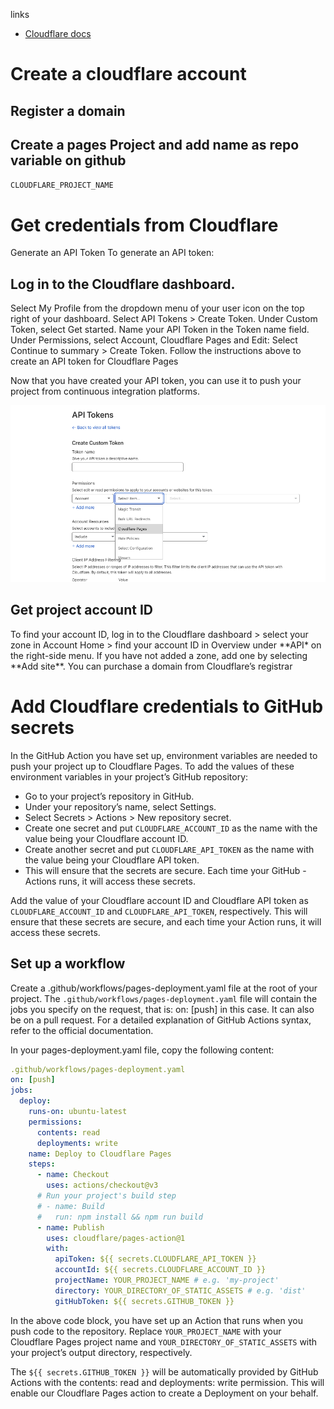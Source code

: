 links

- [Cloudflare docs](https://developers.cloudflare.com/pages/how-to/use-direct-upload-with-continuous-integration/)

# Create a cloudflare account

## Register a domain

## Create a pages Project and add name as repo variable on github

`CLOUDFLARE_PROJECT_NAME`

# Get credentials from Cloudflare

​​Generate an API Token
To generate an API token:

## Log in to the Cloudflare dashboard.

Select My Profile from the dropdown menu of your user icon on the top right of your dashboard.
Select API Tokens > Create Token.
Under Custom Token, select Get started.
Name your API Token in the Token name field.
Under Permissions, select Account, Cloudflare Pages and Edit:
Select Continue to summary > Create Token.
Follow the instructions above to create an API token for Cloudflare Pages

Now that you have created your API token, you can use it to push your project from continuous integration platforms.

![](./images/cloudflare-apitoken.png)

## ​Get project account ID

To find your account ID, log in to the Cloudflare dashboard > select your zone in Account Home > find your account ID in Overview under **API\* on the right-side menu. If you have not added a zone, add one by selecting **Add site\*\*. You can purchase a domain from Cloudflare’s registrar

# Add Cloudflare credentials to GitHub secrets

In the GitHub Action you have set up, environment variables are needed to push your project up to Cloudflare Pages. To add the values of these environment variables in your project’s GitHub repository:

- Go to your project’s repository in GitHub.
- Under your repository’s name, select Settings.
- Select Secrets > Actions > New repository secret.
- Create one secret and put `CLOUDFLARE_ACCOUNT_ID` as the name with the value being your Cloudflare account ID.
- Create another secret and put `CLOUDFLARE_API_TOKEN` as the name with the value being your Cloudflare API token.
- This will ensure that the secrets are secure. Each time your GitHub - Actions runs, it will access these secrets.

Add the value of your Cloudflare account ID and Cloudflare API token as `CLOUDFLARE_ACCOUNT_ID` and `CLOUDFLARE_API_TOKEN`, respectively. This will ensure that these secrets are secure, and each time your Action runs, it will access these secrets.

## Set up a workflow

Create a .github/workflows/pages-deployment.yaml file at the root of your project. The `.github/workflows/pages-deployment.yaml` file will contain the jobs you specify on the request, that is: on: [push] in this case. It can also be on a pull request. For a detailed explanation of GitHub Actions syntax, refer to the official documentation.

In your pages-deployment.yaml file, copy the following content:

```yaml
.github/workflows/pages-deployment.yaml
on: [push]
jobs:
  deploy:
    runs-on: ubuntu-latest
    permissions:
      contents: read
      deployments: write
    name: Deploy to Cloudflare Pages
    steps:
      - name: Checkout
        uses: actions/checkout@v3
      # Run your project's build step
      # - name: Build
      #   run: npm install && npm run build
      - name: Publish
        uses: cloudflare/pages-action@1
        with:
          apiToken: ${{ secrets.CLOUDFLARE_API_TOKEN }}
          accountId: ${{ secrets.CLOUDFLARE_ACCOUNT_ID }}
          projectName: YOUR_PROJECT_NAME # e.g. 'my-project'
          directory: YOUR_DIRECTORY_OF_STATIC_ASSETS # e.g. 'dist'
          gitHubToken: ${{ secrets.GITHUB_TOKEN }}
```

In the above code block, you have set up an Action that runs when you push code to the repository. Replace `YOUR_PROJECT_NAME` with your Cloudflare Pages project name and `YOUR_DIRECTORY_OF_STATIC_ASSETS` with your project’s output directory, respectively.

The `${{ secrets.GITHUB_TOKEN }}` will be automatically provided by GitHub Actions with the contents: read and deployments: write permission. This will enable our Cloudflare Pages action to create a Deployment on your behalf.
